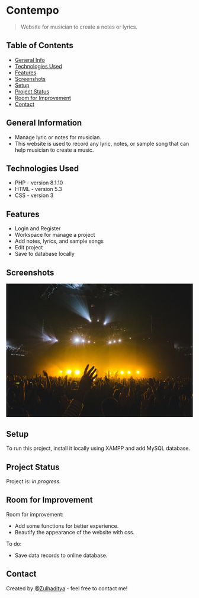 # Contempo
> Website for musician to create a notes or lyrics.

## Table of Contents
* [General Info](#general-information)
* [Technologies Used](#technologies-used)
* [Features](#features)
* [Screenshots](#screenshots)
* [Setup](#setup)
* [Project Status](#project-status)
* [Room for Improvement](#room-for-improvement)
* [Contact](#contact)

## General Information
- Manage lyric or notes for musician.
- This website is used to record any lyric, notes, or sample song that can help musician to create a music.

## Technologies Used
- PHP - version 8.1.10
- HTML - version 5.3
- CSS - version 3

## Features
- Login and Register
- Workspace for manage a project
- Add notes, lyrics, and sample songs
- Edit project
- Save to database locally

## Screenshots
![Example screenshot](./img/dashboard.png)

## Setup
To run this project, install it locally using XAMPP and add MySQL database.

## Project Status
Project is: _in progress._ <!-- / _complete_ / _no longer being worked on_. reason ? -->

## Room for Improvement

Room for improvement:
- Add some functions for better experience.
- Beautify the appearance of the website with css.

To do:
- Save data records to online database.

## Contact

Created by [@Zulhaditya](https://zulhaditya.vercel.app) - feel free to contact me!
